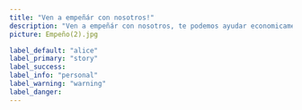 ```yaml
---
title: "Ven a empeñár con nosotros!"
description: "Ven a empeñár con nosotros, te podemos ayudar economicamente con tus productos, trae tus joyas y electrodomesticos, nosotros te ayudamos."
picture: Empeño(2).jpg

label_default: "alice" 
label_primary: "story"
label_success: 
label_info: "personal"
label_warning: "warning"
label_danger: 
---
```

